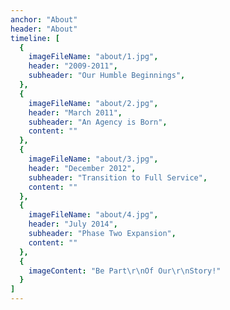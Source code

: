 ```yaml
---
anchor: "About"
header: "About"
timeline: [
  {
    imageFileName: "about/1.jpg",
    header: "2009-2011",
    subheader: "Our Humble Beginnings",
  },
  {
    imageFileName: "about/2.jpg",
    header: "March 2011",
    subheader: "An Agency is Born",
    content: ""
  },
  {
    imageFileName: "about/3.jpg",
    header: "December 2012",
    subheader: "Transition to Full Service",
    content: ""
  },
  {
    imageFileName: "about/4.jpg",
    header: "July 2014",
    subheader: "Phase Two Expansion",
    content: ""
  },
  {
    imageContent: "Be Part\r\nOf Our\r\nStory!"
  }
]
---
```

